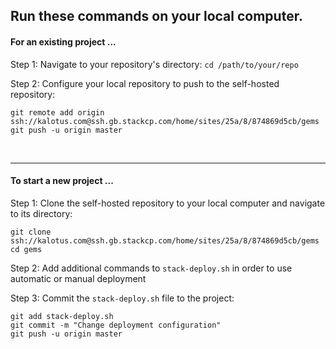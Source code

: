 ## Run these commands on your local computer.

#### For an existing project ...

Step 1:  Navigate to your repository's directory: `cd /path/to/your/repo`

Step 2: Configure your local repository to push to the self-hosted repository:

```
git remote add origin ssh://kalotus.com@ssh.gb.stackcp.com/home/sites/25a/8/874869d5cb/gems
git push -u origin master
```

<br>

----------

#### To start a new project ...

Step 1:  Clone the self-hosted repository to your local computer and navigate to its directory:
```
git clone ssh://kalotus.com@ssh.gb.stackcp.com/home/sites/25a/8/874869d5cb/gems
cd gems
```

Step 2:  Add additional commands to `stack-deploy.sh` in order to use automatic or manual deployment

Step 3:  Commit the `stack-deploy.sh` file to the project:
```
git add stack-deploy.sh
git commit -m "Change deployment configuration"
git push -u origin master
```

